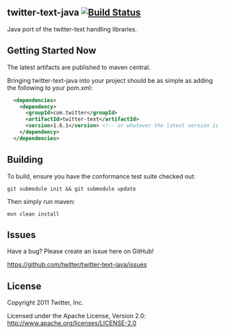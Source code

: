## twitter-text-java [![Build Status](https://secure.travis-ci.org/twitter/twitter-text-java.png?branch=master)](http://travis-ci.org/twitter/twitter-text-java)

Java port of the twitter-text handling libraries.

## Getting Started Now

The latest artifacts are published to maven central. 

Bringing twitter-text-java into your project should be as simple as adding the following to your pom.xml:

```xml
  <dependencies>
    <dependency>
      <groupId>com.twitter</groupId>
      <artifactId>twitter-text</artifactId>
      <version>1.6.1</version> <!-- or whatever the latest version is -->
    </dependency>
  </dependencies>
```

## Building

To build, ensure you have the conformance test suite checked out:

```git submodule init && git submodule update```

Then simply run maven:

```mvn clean install```

## Issues

Have a bug? Please create an issue here on GitHub!

https://github.com/twitter/twitter-text-java/issues

## License

Copyright 2011 Twitter, Inc.

Licensed under the Apache License, Version 2.0: http://www.apache.org/licenses/LICENSE-2.0
